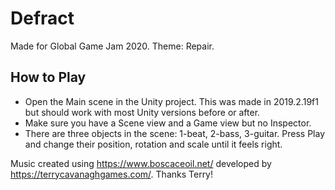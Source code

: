 # Defract

Made for Global Game Jam 2020. Theme: Repair.

## How to Play ##
* Open the Main scene in the Unity project. This was made in 2019.2.19f1 but should work with most Unity versions before or after.
* Make sure you have a Scene view and a Game view but no Inspector.
* There are three objects in the scene: 1-beat, 2-bass, 3-guitar. Press Play and change their position, rotation and scale until it feels right.

Music created using https://www.boscaceoil.net/ developed by https://terrycavanaghgames.com/. Thanks Terry!

